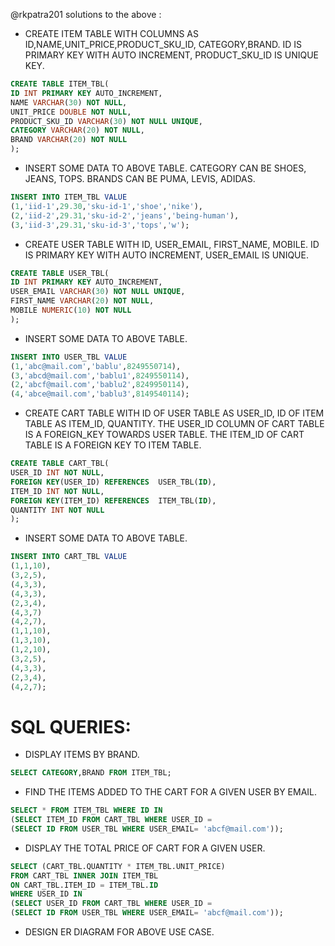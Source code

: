 @rkpatra201 solutions to the above : 
* CREATE ITEM TABLE WITH COLUMNS AS ID,NAME,UNIT_PRICE,PRODUCT_SKU_ID, CATEGORY,BRAND. ID IS PRIMARY KEY WITH AUTO INCREMENT, PRODUCT_SKU_ID IS UNIQUE KEY.
```sql
CREATE TABLE ITEM_TBL(
ID INT PRIMARY KEY AUTO_INCREMENT,
NAME VARCHAR(30) NOT NULL,
UNIT_PRICE DOUBLE NOT NULL,
PRODUCT_SKU_ID VARCHAR(30) NOT NULL UNIQUE,
CATEGORY VARCHAR(20) NOT NULL,
BRAND VARCHAR(20) NOT NULL
);
```

* INSERT SOME DATA TO ABOVE TABLE. CATEGORY CAN BE SHOES, JEANS, TOPS. BRANDS CAN BE PUMA, LEVIS, ADIDAS.
```sql
INSERT INTO ITEM_TBL VALUE
(1,'iid-1',29.30,'sku-id-1','shoe','nike'),
(2,'iid-2',29.31,'sku-id-2','jeans','being-human'),
(3,'iid-3',29.31,'sku-id-3','tops','w');
```
* CREATE USER TABLE WITH ID, USER_EMAIL, FIRST_NAME, MOBILE. ID IS PRIMARY KEY WITH AUTO INCREMENT, USER_EMAIL IS UNIQUE.
```sql
CREATE TABLE USER_TBL(
ID INT PRIMARY KEY AUTO_INCREMENT,
USER_EMAIL VARCHAR(30) NOT NULL UNIQUE,
FIRST_NAME VARCHAR(20) NOT NULL,
MOBILE NUMERIC(10) NOT NULL
);
```
* INSERT SOME DATA TO ABOVE TABLE.
```sql
INSERT INTO USER_TBL VALUE
(1,'abc@mail.com','bablu',8249550714),
(3,'abcd@mail.com','bablu1',8249550114),
(2,'abcf@mail.com','bablu2',8249950114),
(4,'abce@mail.com','bablu3',8149540114);
```


* CREATE CART TABLE WITH ID OF USER TABLE AS USER_ID, ID OF ITEM TABLE AS ITEM_ID, QUANTITY. THE USER_ID COLUMN OF CART TABLE IS A FOREIGN_KEY TOWARDS USER TABLE. THE ITEM_ID OF CART TABLE IS A FOREIGN KEY TO ITEM TABLE.


```sql
CREATE TABLE CART_TBL(
USER_ID INT NOT NULL,
FOREIGN KEY(USER_ID) REFERENCES  USER_TBL(ID),
ITEM_ID INT NOT NULL,
FOREIGN KEY(ITEM_ID) REFERENCES  ITEM_TBL(ID),
QUANTITY INT NOT NULL
);
```
* INSERT SOME DATA TO ABOVE TABLE. 
```sql
INSERT INTO CART_TBL VALUE
(1,1,10),
(3,2,5),
(4,3,3),
(4,3,3),
(2,3,4),
(4,3,7)
(4,2,7),
(1,1,10),
(1,3,10),
(1,2,10),
(3,2,5),
(4,3,3),
(2,3,4),
(4,2,7);
```



# SQL QUERIES:  
* DISPLAY ITEMS BY BRAND.
 ```sql
SELECT CATEGORY,BRAND FROM ITEM_TBL;
 ```
* FIND THE ITEMS ADDED TO THE CART FOR A GIVEN USER BY EMAIL.
 ```sql
SELECT * FROM ITEM_TBL WHERE ID IN
(SELECT ITEM_ID FROM CART_TBL WHERE USER_ID =
(SELECT ID FROM USER_TBL WHERE USER_EMAIL= 'abcf@mail.com'));
 ```
* DISPLAY THE TOTAL PRICE OF CART FOR A GIVEN USER.
 ```sql
SELECT (CART_TBL.QUANTITY * ITEM_TBL.UNIT_PRICE)
FROM CART_TBL INNER JOIN ITEM_TBL
ON CART_TBL.ITEM_ID = ITEM_TBL.ID
WHERE USER_ID IN
(SELECT USER_ID FROM CART_TBL WHERE USER_ID =
(SELECT ID FROM USER_TBL WHERE USER_EMAIL= 'abcf@mail.com'));
 ```
* DESIGN ER DIAGRAM FOR ABOVE USE CASE.

